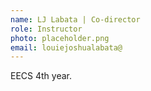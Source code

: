 ```yaml
---
name: LJ Labata | Co-director
role: Instructor
photo: placeholder.png
email: louiejoshualabata@
---
```


EECS 4th year. 